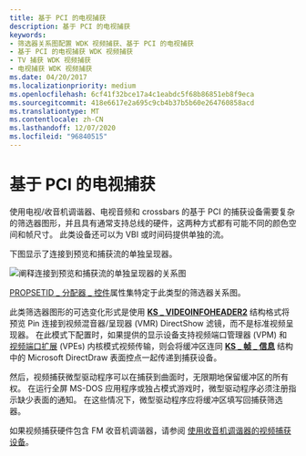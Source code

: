 ```yaml
---
title: 基于 PCI 的电视捕获
description: 基于 PCI 的电视捕获
keywords:
- 筛选器关系图配置 WDK 视频捕获、基于 PCI 的电视捕获
- 基于 PCI 的电视捕获 WDK 视频捕获
- TV 捕获 WDK 视频捕获
- 电视捕获 WDK 视频捕获
ms.date: 04/20/2017
ms.localizationpriority: medium
ms.openlocfilehash: 6cf41f32bce17a4c1eabdc5f68b86851eb8f9eca
ms.sourcegitcommit: 418e6617e2a695c9cb4b37b5b60e264760858acd
ms.translationtype: MT
ms.contentlocale: zh-CN
ms.lasthandoff: 12/07/2020
ms.locfileid: "96840515"
---
```

# <a name="pci-based-tv-capture"></a>基于 PCI 的电视捕获


使用电视/收音机调谐器、电视音频和 crossbars 的基于 PCI 的捕获设备需要复杂的筛选器图形，并且具有通常支持总线的硬件，这两种方式都有可能不同的颜色空间和帧尺寸。 此类设备还可以为 VBI 或时间码提供单独的流。

下图显示了连接到预览和捕获流的单独呈现器。

![阐释连接到预览和捕获流的单独呈现器的关系图](images/pci-tvtuner.gif)

[PROPSETID \_ 分配器 \_ 控件](./propsetid-allocator-control.md)属性集特定于此类型的筛选器关系图。

此类筛选器图形的可选变化形式是使用 [**KS \_ VIDEOINFOHEADER2**](/windows-hardware/drivers/ddi/ksmedia/ns-ksmedia-tagks_videoinfoheader2) 结构格式将预览 Pin 连接到视频混音器/呈现器 (VMR) DirectShow 滤镜，而不是标准视频呈现器。 在此模式下配置时，如果提供的显示设备支持视频端口管理器 (VPM) 和 [视频端口扩展](video-port-based-capture.md) (VPEs) 内核模式视频传输，则会将缓冲区连同 [**KS \_ 帧 \_ 信息**](/windows-hardware/drivers/ddi/ksmedia/ns-ksmedia-tagks_frame_info) 结构中的 Microsoft DirectDraw 表面控点一起传递到捕获设备。

然后，视频捕获微型驱动程序可以在捕获到曲面时，无限期地保留缓冲区的所有权。 在运行全屏 MS-DOS 应用程序或独占模式游戏时，微型驱动程序必须注册指示缺少表面的通知。 在这些情况下，微型驱动程序应将缓冲区填写回捕获筛选器。

如果视频捕获硬件包含 FM 收音机调谐器，请参阅 [使用收音机调谐器的视频捕获设备](video-capture-devices-with-radio-tuners.md)。

 

